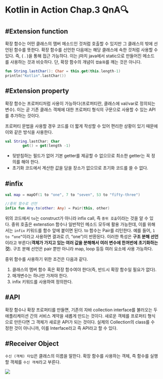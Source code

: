 # Kotlin in Action Chap.3 QnA🔍

## #Extension function

확장 함수는 어떤 클래스의 맴버 메소드인 것처럼 호출할 수 있지만 그 클래스의 밖에 선언된 함수를 뜻한다. 확장 함수를 선언한 다음에는 해당 클래스에 속한 것처럼 사용할 수 있다. 즉, ( . )을 통해 접근 가능하다. 이는 j마치 java에서 static으로 만들어진 메소드를 사용하는 것과 비슷하다. 단, 확장 함수의 개념이 `캡슐화`를 깨는 것은 아니다.

```kotlin
fun String.lastChar(): Char = this.get(this.length-1)
println("Kotlin".lastChar())
```

## #Extension property

확장 함수는 프로퍼티처럼 사용이 가능하다(프로퍼티란, 클래스에 val/var로 정의되는 변수). 이는 곧 기존 클래스 객체에 대한 프로퍼티 형식의 구문으로 사용할 수 있는 API를 추가하는 것이다.

프로퍼티 문법을 사용할 경우 코드를 더 짧게 작성할 수 있어 편리한 상황이 있기 때문에 이와 같은 방식을 사용한다.

```kotlin
val String.lastChar: Char
		get() = get(length -1)
```

- 뒷받침하는 필드가 없어 기본 getter를 제공할 수 없으므로 최소한 getter는 꼭 정의를 해야 한다.
- 초기화 코드에서 계산한 값을 담을 장소가 없으므로 초기화 코드를 쓸 수 없다.

## #infix

```kotlin
val map = mapOf(1 to "one", 7 to "seven", 53 to "fifty-three")

//중위 함수로 선언
infix fun Any.to(other: Any) = Pair(this, other)
```

위의 코드에서 `to`는 construct가 아니라 infix call, 즉 `중위 호출`이라는 것을 알 수 있다. 중위 호출은 extenstion 함수나 일반적인 메소드 모두에 활용 가능한데, 이를 위해서는 `infix` 키워드를 함수 앞에 붙이면 된다. to 함수는 Pair를 리턴한다. 예를 들어, `1 to “one”`이라고 사용하면 결과로 (1, “one”)이 반환된다. 이러한 특성은 **구조 분해 선언**이라고 부른다(**객체가 가지고 있는 여러 값을 분해해서 여러 변수에 한꺼번에 초기화하는 것**). 구조 분해 선언은 pair 뿐만 아니라 map, loop 등등 여러 요소에 사용 가능하다.

중위 함수를 사용하기 위한 조건은 다음과 같다.

1. 클래스의 멤버 함수 혹은 확장 함수여야 한다(즉, 반드시 확장 함수일 필요가 없다).
2. 매개변수는 하나만 가져야 한다.
3. infix 키워드를 사용하여 정의한다.

## #API

확장 함수나 확장 프로퍼티를 만들면, 기존의 자바 collection interface를 불러오는 두 애플리케이션 간의 서비스 계약을 새롭게 만드는 것이다. 새로운 객체를 프로퍼티 형식으로 만든다면 그 객체가 새로운 API가 되는 것이다. 실제의 Collection의 class를 수정한 것이 아니니까, 이를 Interface라고 즉 API라고 할 수 있다.

## #Receiver Object

`수신 (객체) 타입`은 클래스의 이름을 말한다. 확장 함수를 사용하는 객체, 즉 함수를 실행할 객체를 `수신 객체`라고 부른다.

![](https://img1.daumcdn.net/thumb/R1280x0/?scode=mtistory2&fname=https%3A%2F%2Fk.kakaocdn.net%2Fdn%2Fbru16N%2Fbtq0dnbOvfu%2FGK3ZQy1rE6MQL8BjO2jr90%2Fimg.png)
